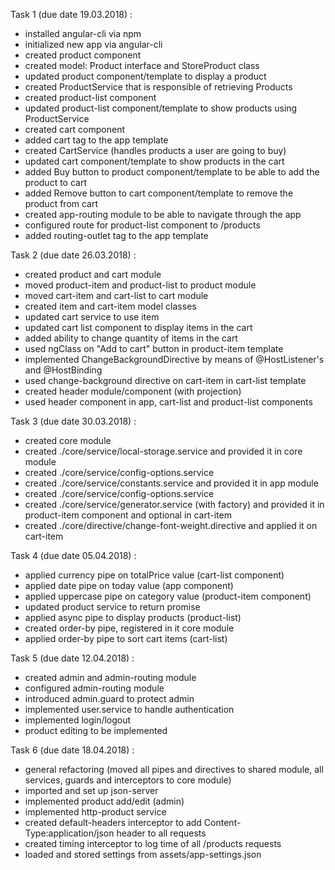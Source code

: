 Task 1 (due date 19.03.2018) :
- installed angular-cli via npm
- initialized new app via angular-cli
- created product component
- created model: Product interface and StoreProduct class
- updated product component/template to display a product
- created ProductService that is responsible of retrieving Products
- created product-list component
- updated product-list component/template to show products using ProductService
- created cart component
- added cart tag to the app template
- created CartService (handles products a user are going to buy)
- updated cart component/template to show products in the cart
- added Buy button to product component/template to be able to add the product to cart
- added Remove button to cart component/template to remove the product from cart
- created app-routing module to be able to navigate through the app
- configured route for product-list component to /products
- added routing-outlet tag to the app template 

Task 2 (due date 26.03.2018) :
- created product and cart module
- moved product-item and product-list to product module
- moved cart-item and cart-list to cart module
- created item and cart-item model classes
- updated cart service to use item
- updated cart list component to display items in the cart
- added ability to change quantity of items in the cart
- used ngClass on "Add to cart" button in product-item template
- implemented ChangeBackgroundDirective by means of @HostListener's and @HostBinding
- used change-background directive on cart-item in cart-list template
- created header module/component (with projection)
- used header component in  app, cart-list and product-list components

Task 3 (due date 30.03.2018) :
- created core module
- created ./core/service/local-storage.service and provided it in core module
- created ./core/service/config-options.service
- created ./core/service/constants.service and provided it in app module
- created ./core/service/config-options.service
- created ./core/service/generator.service (with factory) 
    and provided it in product-item component
    and optional in cart-item
- created ./core/directive/change-font-weight.directive and applied it on cart-item 

Task 4 (due date 05.04.2018) :
- applied currency pipe on totalPrice value (cart-list component)
- applied date pipe on today value (app component)
- applied uppercase pipe on category value (product-item component)
- updated product service to return promise
- applied async pipe to display products (product-list)
- created order-by pipe, registered in it core module
- applied order-by pipe to sort cart items (cart-list)

Task 5 (due date 12.04.2018) :
- created admin and admin-routing module
- configured admin-routing module
- introduced admin.guard to protect admin
- implemented user.service to handle authentication
- implemented login/logout
- product editing to be implemented

Task 6 (due date 18.04.2018) :
- general refactoring (moved all pipes and directives to shared module, 
    all services, guards and interceptors to core module)
- imported and set up json-server
- implemented product add/edit (admin)
- implemented http-product service
- created default-headers interceptor to add Content-Type:application/json header to all requests
- created timing interceptor to log time of all /products requests
- loaded and stored settings from assets/app-settings.json